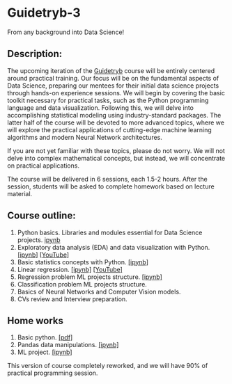 # Guidetryb-3
From any background into Data Science!

## Description:

The upcoming iteration of the [Guidetryb](https://www.guidetryb.com/courses/data-driven-success) course will be entirely centered around practical training. Our focus will be on the fundamental aspects of Data Science, preparing our mentees for their initial data science projects through hands-on experience sessions. We will begin by covering the basic toolkit necessary for practical tasks, such as the Python programming language and data visualization. Following this, we will delve into accomplishing statistical modeling using industry-standard packages. The latter half of the course will be devoted to more advanced topics, where we will explore the practical applications of cutting-edge machine learning algorithms and modern Neural Network architectures.

If you are not yet familiar with these topics, please do not worry. We will not delve into complex mathematical concepts, but instead, we will concentrate on practical applications.

The course will be delivered in 6 sessions, each 1.5-2 hours. After the session, students will be asked to complete homework based on lecture material.

## Course outline: 

1. Python basics. Libraries and modules essential for Data Science projects. [ipynb](1_Python/)
2. Exploratory data analysis (EDA) and data visualization with Python. [[ipynb]](2_EDA/) [[YouTube]](https://youtu.be/cy_h5mHFCnk) 
3. Basic statistics concepts with Python. [[ipynb]](3_Statistics/)
4. Linear regression. [[ipynb]](4_Linear_Regression/) [[YouTube]](https://youtu.be/BODxTUTPMQ0) 
5. Regression problem ML projects structure. [[ipynb]](5_ML_project/)
6. Classification problem ML projects structure.
7. Basics of Neural Networks and Computer Vision models.
8. CVs review and Interview preparation.

## Home works
1. Basic python. [[pdf]](Homework_1)
2. Pandas data manipulations. [[ipynb]](Homework_2)
3. ML project. [[ipynb]](Homework_3)

This version of course completely reworked, and we will have 90% of practical programming session.
